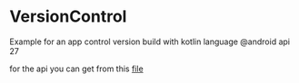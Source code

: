 # VersionControl
Example for an app control version build with kotlin language @android api 27

for the api you can get from this [file](https://github.com/MakesMeInspire/android-version-updater/tree/master/API/getUpdateKt.php)
